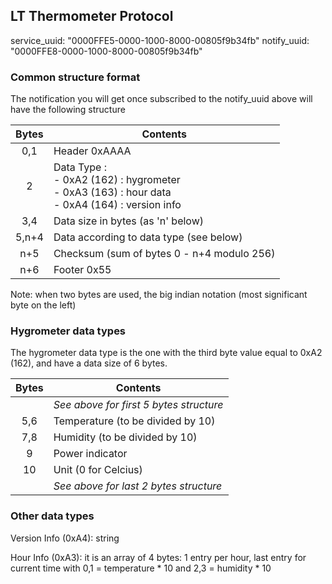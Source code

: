 ## LT Thermometer Protocol

service_uuid: "0000FFE5-0000-1000-8000-00805f9b34fb"
notify_uuid: "0000FFE8-0000-1000-8000-00805f9b34fb"

### Common structure format

The notification you will get once subscribed to the notify_uuid above will have the following structure

|Bytes|Contents|
| :-: |-|
|0,1|Header 0xAAAA|
|2|Data Type :<br />- 0xA2 (162) : hygrometer<br />- 0xA3 (163) : hour data<br />- 0xA4 (164) : version info |
|3,4|Data size in bytes (as 'n' below)|
|5,n+4|Data according to data type (see below)|
|n+5|Checksum (sum of bytes 0 - n+4 modulo 256)|
|n+6|Footer 0x55|

Note: when two bytes are used, the big indian notation (most significant byte on the left)

### Hygrometer data types

The hygrometer data type is the one with the third byte value equal to 0xA2 (162), and have a data size of 6 bytes.

|Bytes|Contents|
| :-: |-|
|  | <i>See above for first 5 bytes structure</i>|
|5,6|Temperature (to be divided by 10)|
|7,8|Humidity (to be divided by 10)|
|9|Power indicator|
|10|Unit (0 for Celcius)|
|  | <i>See above for last 2 bytes structure</i>|


### Other data types

Version Info (0xA4): string

Hour Info (0xA3): it is an array of 4 bytes:  1 entry per hour, last entry for current time with  0,1 = temperature * 10 and   2,3 = humidity * 10
